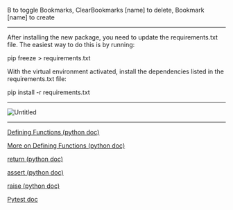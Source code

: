 B to toggle Bookmarks, ClearBookmarks [name] to delete, Bookmark [name] to create

---

After installing the new package, you need to update the requirements.txt file. The easiest way to do this is by running:

pip freeze > requirements.txt

With the virtual environment activated, install the dependencies listed in the requirements.txt file:

pip install -r requirements.txt

---

![Untitled](https://github.com/user-attachments/assets/8632d2ce-455a-4964-bfaa-4f5b86f4a3cc)

---

[Defining Functions (python doc)](https://docs.python.org/3/tutorial/controlflow.html#defining-functions)

[More on Defining Functions (python doc)](https://docs.python.org/3/tutorial/controlflow.html#more-on-defining-functions)

[return (python doc)](https://docs.python.org/3/reference/simple_stmts.html#the-return-statement)

[assert (python doc)](https://docs.python.org/3/reference/simple_stmts.html#the-assert-statement)

[raise (python doc)](https://docs.python.org/3/reference/simple_stmts.html#the-raise-statement)

[Pytest doc](https://docs.pytest.org/en/stable/getting-started.html)

